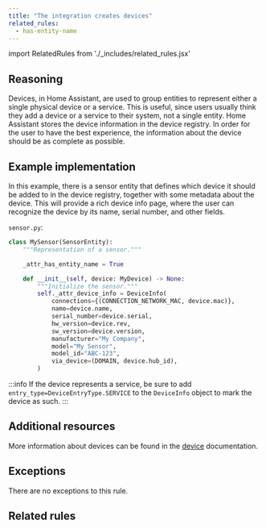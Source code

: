 ```yaml
---
title: "The integration creates devices"
related_rules:
  - has-entity-name
---
```

import RelatedRules from './_includes/related_rules.jsx'

## Reasoning

Devices, in Home Assistant, are used to group entities to represent either a single physical device or a service.
This is useful, since users usually think they add a device or a service to their system, not a single entity.
Home Assistant stores the device information in the device registry.
In order for the user to have the best experience, the information about the device should be as complete as possible.

## Example implementation

In this example, there is a sensor entity that defines which device it should be added to in the device registry, together with some metadata about the device.
This will provide a rich device info page, where the user can recognize the device by its name, serial number, and other fields.

`sensor.py`:
```python {8-18} showLineNumbers
class MySensor(SensorEntity):
    """Representation of a sensor."""

    _attr_has_entity_name = True

    def __init__(self, device: MyDevice) -> None:
        """Initialize the sensor."""
        self._attr_device_info = DeviceInfo(
            connections={(CONNECTION_NETWORK_MAC, device.mac)},
            name=device.name,
            serial_number=device.serial,
            hw_version=device.rev,
            sw_version=device.version,
            manufacturer="My Company",
            model="My Sensor",
            model_id="ABC-123",
            via_device=(DOMAIN, device.hub_id),
        )
```

:::info
If the device represents a service, be sure to add `entry_type=DeviceEntryType.SERVICE` to the `DeviceInfo` object to mark the device as such.
:::

## Additional resources

More information about devices can be found in the [device](/docs/device_registry_index) documentation.

## Exceptions

There are no exceptions to this rule.

## Related rules

<RelatedRules relatedRules={frontMatter.related_rules}></RelatedRules>
